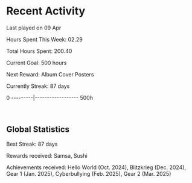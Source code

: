 # Recent Activity
Last played on 09 Apr  

Hours Spent This Week: 02.29  

Total Hours Spent: 200.40  

Current Goal: 500 hours  

Next Reward: Album Cover Posters 

Currently Streak: 87 days 

0 ---------|------------------ 500h  
<br><br>

## Global Statistics
Best Streak: 87 days

Rewards received: Samsa, Sushi

Achievements received: Hello World (Oct. 2024), Blitzkrieg (Dec. 2024), Gear 1 (Jan. 2025), Cyberbullying (Feb. 2025), Gear 2 (Mar. 2025)
